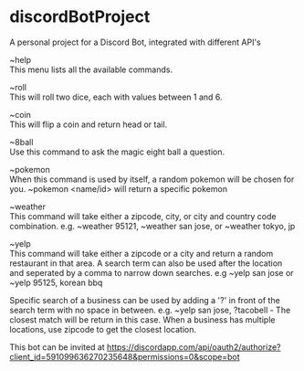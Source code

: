 # discordBotProject
A personal project for a Discord Bot, integrated with different API's

~help  
This menu lists all the available commands.

~roll  
This will roll two dice, each with values between 1 and 6.

~coin  
This will flip a coin and return head or tail.

~8ball <question>  
Use this command to ask the magic eight ball a question.

~pokemon  
When this command is used by itself, a random pokemon will be chosen for you.
~pokemon <name/id> will return a specific pokemon

~weather <location>  
This command will take either a zipcode, city, or city and country code combination.
e.g. ~weather 95121, ~weather san jose, or ~weather tokyo, jp

~yelp <location>  
This command will take either a zipcode or a city and return a random restaurant in that area.
A search term can also be used after the location and seperated by a comma to narrow down searches. 
e.g ~yelp san jose or ~yelp 95125, korean bbq
  
Specific search of a business can be used by adding a '?' in front of the search term with no space in between.
e.g. ~yelp san jose, ?tacobell - The closest match will be return in this case. When a business has multiple locations, use zipcode to get the closest location.    

This bot can be invited at https://discordapp.com/api/oauth2/authorize?client_id=591099636270235648&permissions=0&scope=bot  
